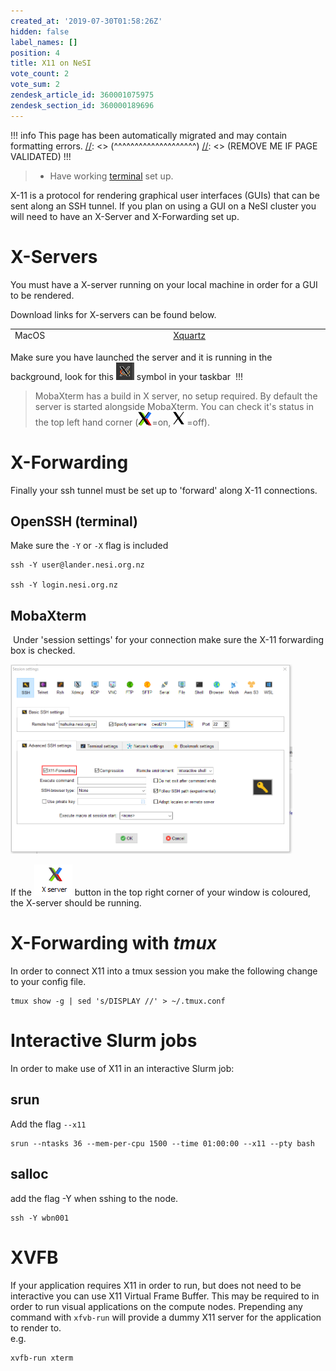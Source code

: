 ```yaml
---
created_at: '2019-07-30T01:58:26Z'
hidden: false
label_names: []
position: 4
title: X11 on NeSI
vote_count: 2
vote_sum: 2
zendesk_article_id: 360001075975
zendesk_section_id: 360000189696
---
```



[//]: <> (REMOVE ME IF PAGE VALIDATED)
[//]: <> (vvvvvvvvvvvvvvvvvvvv)
!!! info
    This page has been automatically migrated and may contain formatting errors.
[//]: <> (^^^^^^^^^^^^^^^^^^^^)
[//]: <> (REMOVE ME IF PAGE VALIDATED)
!!!
>
> -   Have working
>     [terminal](https://support.nesi.org.nz/hc/en-gb/sections/360000189696)
>     set up.

X<span class="dictionary-of-numbers">-11 is a protocol </span>for
rendering graphical user interfaces (GUIs) that can be sent along an SSH
tunnel. If you plan on using a GUI on a NeSI cluster you will need to
have an X-Server and X-Forwarding set up.

# X-Servers

You must have a X-server running on your local machine in order for a
GUI to be rendered.

Download links for X-servers can be found below.

<table style="height: 23px;" width="633">
<tbody>
<tr class="odd">
<td style="width: 313px">MacOS</td>
<td style="width: 313px"><a
href="https://www.xquartz.org/">Xquartz</a></td>
</tr>
<tr class="even">
<td style="width: 313px">Linux</td>
<td style="width: 313px"><a
href="https://www.x.org/wiki/Releases/Download/">Xorg</a></td>
</tr>
<tr class="odd">
<td style="width: 313px">Windows</td>
<td style="width: 313px"><a
href="https://sourceforge.net/projects/xming/">Xming</a></td>
</tr>
</tbody>
</table>

Make sure you have launched the server and it is running in the
background, look for
this ![mceclip0.png](../../assets/images/mceclip0_0_0_0_0_0_0_0_0_0_0_0_0_0_0_0_0_0_0.png) symbol
in your taskbar 
!!!
>
> MobaXterm has a build in X server, no setup required. By default the
> server is started alongside MobaXterm. You can check it's status in
> the top left hand corner
> (![xon.png](../../assets/images/xon_0.png)=on, ![off.png](../../assets/images/off_0.png)=off). 

# X-Forwarding

Finally your ssh tunnel must be set up to 'forward' along
X<span class="dictionary-of-numbers">-11 connections</span>. 

## OpenSSH (terminal)

Make sure the `-Y` or `-X` flag is included

    ssh -Y user@lander.nesi.org.nz

    ssh -Y login.nesi.org.nz

## MobaXterm

 Under 'session settings' for your connection make sure the
X<span class="dictionary-of-numbers">-11 forwarding box is
</span>checked.

<img src="../../assets/images/x11moba_0.png" width="451" height="303"
alt="x11moba.png" />

If the
![mceclip0.png](../../assets/images/mceclip0_0_0_0_0_0_0_0_0_0_0_0_0_0_0_0_0_0_0_0.png)
button in the top right corner of your window is coloured, the X-server
should be running.

# X-Forwarding with *tmux*

In order to connect X11 into a tmux session you make the following
change to your config file.

    tmux show -g | sed 's/DISPLAY //' > ~/.tmux.conf

# Interactive Slurm jobs

In order to make use of X11 in an interactive Slurm job:

## srun

Add the flag `--x11`

    srun --ntasks 36 --mem-per-cpu 1500 --time 01:00:00 --x11 --pty bash

## salloc

add the flag -Y when sshing to the node.

    ssh -Y wbn001

# XVFB

If your application requires X11 in order to run, but does not need to
be interactive you can use X11 Virtual Frame Buffer. This may be
required to in order to run visual applications on the compute nodes.
Prepending any command with `xfvb-run` will provide a dummy X11 server
for the application to render to.  
e.g.

    xvfb-run xterm
